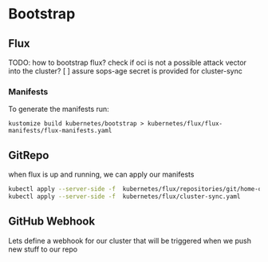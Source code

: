 # Bootstrap

## Flux

TODO: how to bootstrap flux? check if oci is not a possible attack vector into the cluster?
[ ] assure sops-age secret is provided for cluster-sync

### Manifests

To generate the manifests run:

```console
kustomize build kubernetes/bootstrap > kubernetes/flux/flux-manifests/flux-manifests.yaml
```

## GitRepo

when flux is up and running, we can apply our manifests

```sh
kubectl apply --server-side -f  kubernetes/flux/repositories/git/home-ops.yaml
kubectl apply --server-side -f  kubernetes/flux/cluster-sync.yaml
```

## GitHub Webhook

Lets define a webhook for our cluster that will be triggered when we push new stuff to our repo

```sh

```
